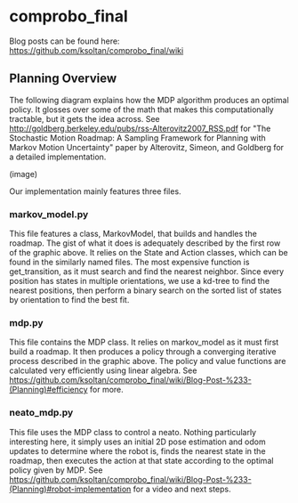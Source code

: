 # comprobo_final

Blog posts can be found here: https://github.com/ksoltan/comprobo_final/wiki

## Planning Overview
The following diagram explains how the MDP algorithm produces an optimal policy. It glosses over some of the math that makes this computationally tractable, but it gets the idea across. See http://goldberg.berkeley.edu/pubs/rss-Alterovitz2007_RSS.pdf for "The Stochastic Motion Roadmap: A Sampling Framework for Planning with Markov Motion Uncertainty" paper by Alterovitz, Simeon, and Goldberg for a detailed implementation.

(image)

Our implementation mainly features three files.

### markov_model.py
This file features a class, MarkovModel, that builds and handles the roadmap. The gist of what it does is adequately described by the first row of the graphic above. It relies on the State and Action classes, which can be found in the similarly named files. The most expensive function is get_transition, as it must search and find the nearest neighbor. Since every position has states in multiple orientations, we use a kd-tree to find the nearest positions, then perform a binary search on the sorted list of states by orientation to find the best fit.

### mdp.py
This file contains the MDP class. It relies on markov_model as it must first build a roadmap. It then produces a policy through a converging iterative process described in the graphic above. The policy and value functions are calculated very efficiently using linear algebra. See https://github.com/ksoltan/comprobo_final/wiki/Blog-Post-%233-(Planning)#efficiency for more.

### neato_mdp.py
This file uses the MDP class to control a neato. Nothing particularly interesting here, it simply uses an initial 2D pose estimation and odom updates to determine where the robot is, finds the nearest state in the roadmap, then executes the action at that state according to the optimal policy given by MDP. See https://github.com/ksoltan/comprobo_final/wiki/Blog-Post-%233-(Planning)#robot-implementation for a video and next steps.
